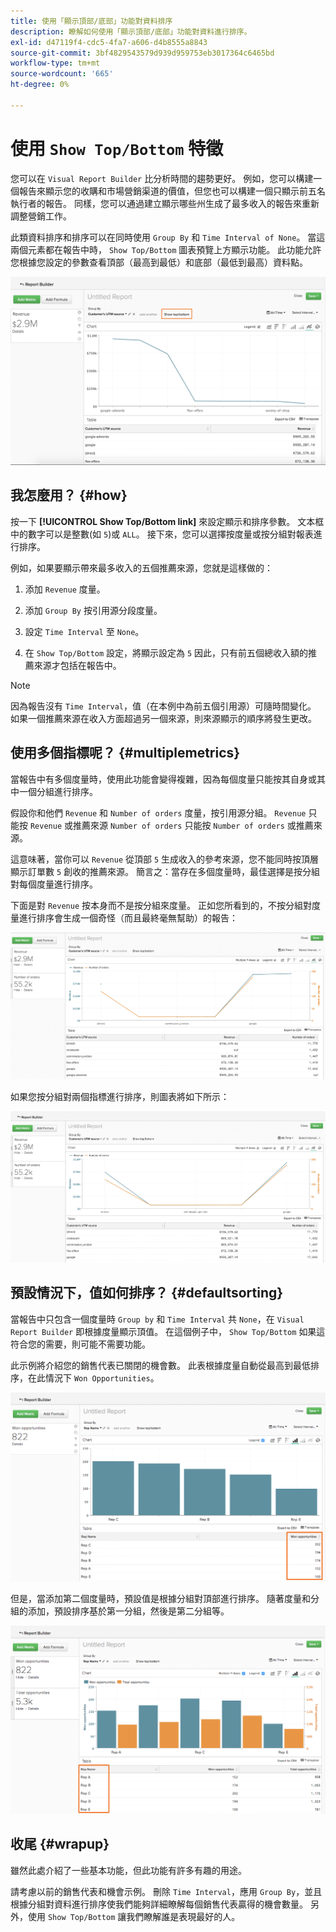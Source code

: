```yaml
---
title: 使用「顯示頂部/底部」功能對資料排序
description: 瞭解如何使用「顯示頂部/底部」功能對資料進行排序。
exl-id: d47119f4-cdc5-4fa7-a606-d4b8555a8843
source-git-commit: 3bf4829543579d939d959753eb3017364c6465bd
workflow-type: tm+mt
source-wordcount: '665'
ht-degree: 0%

---
```


# 使用 `Show Top/Bottom` 特徵

您可以在 `Visual Report Builder` 比分析時間的趨勢更好。 例如，您可以構建一個報告來顯示您的收購和市場營銷渠道的價值，但您也可以構建一個只顯示前五名執行者的報告。 同樣，您可以通過建立顯示哪些州生成了最多收入的報告來重新調整營銷工作。

此類資料排序和排序可以在同時使用 `Group By` 和 `Time Interval of None`。 當這兩個元素都在報告中時， `Show Top/Bottom` 圖表預覽上方顯示功能。 此功能允許您根據您設定的參數查看頂部（最高到最低）和底部（最低到最高）資料點。

![在可視Report Builder中顯示頂部/底部功能。](../../assets/Show_Top_Bottom.png)

## 我怎麼用？ {#how}

按一下 **[!UICONTROL Show Top/Bottom link]** 來設定顯示和排序參數。 文本框中的數字可以是整數(如 `5`)或 `ALL`。 接下來，您可以選擇按度量或按分組對報表進行排序。

例如，如果要顯示帶來最多收入的五個推薦來源，您就是這樣做的：

1. 添加 `Revenue` 度量。

1. 添加 `Group By` 按引用源分段度量。

1. 設定 `Time Interval` 至 `None`。

1. 在 `Show Top/Bottom` 設定，將顯示設定為 `5` 因此，只有前五個總收入額的推薦來源才包括在報告中。

>[!NOTE]
>
>因為報告沒有 `Time Interval`，值（在本例中為前五個引用源）可隨時間變化。 如果一個推薦來源在收入方面超過另一個來源，則來源顯示的順序將發生更改。

## 使用多個指標呢？ {#multiplemetrics}

當報告中有多個度量時，使用此功能會變得複雜，因為每個度量只能按其自身或其中一個分組進行排序。

假設你和他們 `Revenue` 和 `Number of orders` 度量，按引用源分組。 `Revenue` 只能按 `Revenue` 或推薦來源 `Number of orders` 只能按 `Number of orders` 或推薦來源。

這意味著，當你可以 `Revenue` 從頂部 `5` 生成收入的參考來源，您不能同時按頂層顯示訂單數 `5` 創收的推薦來源。 簡言之：當存在多個度量時，最佳選擇是按分組對每個度量進行排序。

下面是對 `Revenue` 按本身而不是按分組來度量。 正如您所看到的，不按分組對度量進行排序會生成一個奇怪（而且最終毫無幫助）的報告：

![奇怪而無益的報告結果。](../../assets/strange-report-results.png)

如果您按分組對兩個指標進行排序，則圖表將如下所示：

![按分組對兩個度量進行排序。](../../assets/sort-metrics-by-grouping.png)

## 預設情況下，值如何排序？ {#defaultsorting}

當報告中只包含一個度量時 `Group by` 和 `Time Interval` 共 `None`，在 `Visual Report Builder` 即根據度量顯示頂值。 在這個例子中， `Show Top/Bottom` 如果這符合您的需要，則可能不需要功能。

此示例將介紹您的銷售代表已關閉的機會數。 此表根據度量自動從最高到最低排序，在此情況下 `Won Opportunities`。

![按度量排序。](../../assets/Ordered_by_metric.png)

但是，當添加第二個度量時，預設值是根據分組對頂部進行排序。 隨著度量和分組的添加，預設排序基於第一分組，然後是第二分組等。

![按分組排序。](../../assets/Ordered_by_grouping.png)

## 收尾 {#wrapup}

雖然此處介紹了一些基本功能，但此功能有許多有趣的用途。

請考慮以前的銷售代表和機會示例。 刪除 `Time Interval`，應用 `Group By`，並且根據分組對資料進行排序使我們能夠詳細瞭解每個銷售代表贏得的機會數量。 另外，使用 `Show Top/Bottom` 讓我們瞭解誰是表現最好的人。
